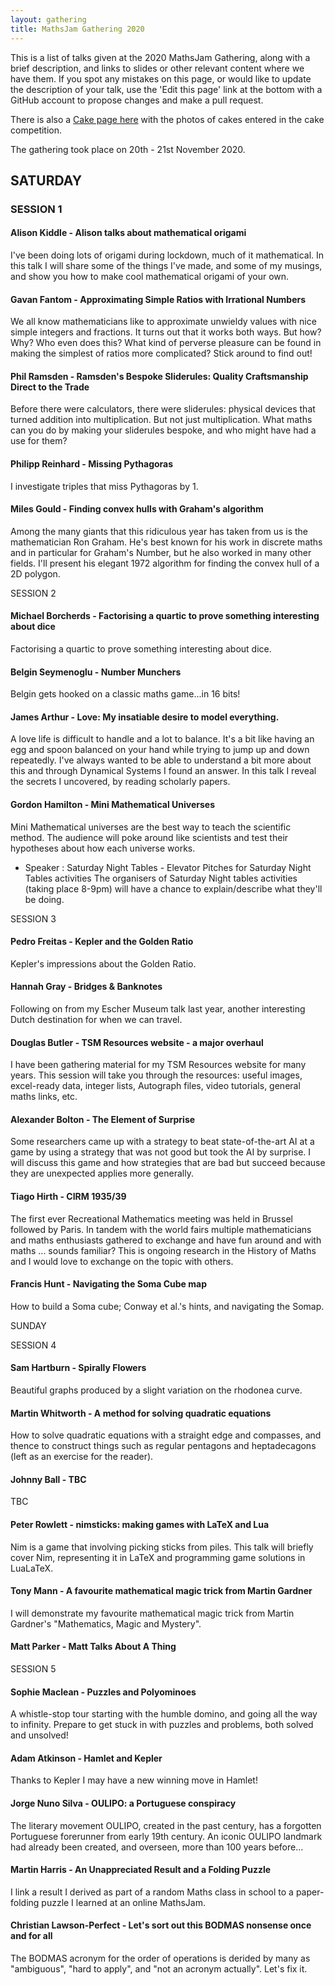 ```yaml
---
layout: gathering
title: MathsJam Gathering 2020
---
```

	
This is a list of talks given at the 2020 MathsJam Gathering, along with a brief description, and links to slides or other relevant content where we have them. If you spot any mistakes on this page, or would like to update the description of your talk, use the 'Edit this page' link at the bottom with a GitHub account to propose changes and make a pull request.

There is also a [Cake page here]({{site.url}}/gathering/uk/archive/2020/cakes) with the photos of cakes entered in the cake competition.

The gathering took place on 20th - 21st November 2020.

## SATURDAY

### SESSION 1

#### Alison Kiddle - Alison talks about mathematical origami
I've been doing lots of origami during lockdown, much of it mathematical. In this talk I will share some of the things I've made, and some of my musings, and show you how to make cool mathematical origami of your own.

#### Gavan Fantom - Approximating Simple Ratios with Irrational Numbers
We all know mathematicians like to approximate unwieldy values with nice simple integers and fractions. It turns out that it works both ways. But how? Why? Who even does this? What kind of perverse pleasure can be found in making the simplest of ratios more complicated? Stick around to find out!

#### Phil Ramsden - Ramsden's Bespoke Sliderules: Quality Craftsmanship Direct to the Trade
Before there were calculators, there were sliderules: physical devices that turned addition into multiplication. But not just multiplication. What maths can you do by making your sliderules bespoke, and who might have had a use for them?

#### Philipp Reinhard - Missing Pythagoras
I investigate triples that miss Pythagoras by 1.

#### Miles Gould - Finding convex hulls with Graham's algorithm
Among the many giants that this ridiculous year has taken from us is the mathematician Ron Graham. He's best known for his work in discrete maths and in particular for Graham's Number, but he also worked in many other fields. I'll present his elegant 1972 algorithm for finding the convex hull of a 2D polygon.

SESSION 2

#### Michael Borcherds		 - Factorising a quartic to prove something interesting about dice
Factorising a quartic to prove something interesting about dice.

#### Belgin Seymenoglu - Number Munchers
Belgin gets hooked on a classic maths game...in 16 bits!

#### James Arthur - Love: My insatiable desire to model everything.
A love life is difficult to handle and a lot to balance. It's a bit like having an egg and spoon balanced on your hand while trying to jump up and down repeatedly. I've always wanted to be able to understand a bit more about this and through Dynamical Systems I found an answer. In this talk I reveal the secrets I uncovered, by reading scholarly papers.

#### Gordon Hamilton - Mini Mathematical Universes
Mini Mathematical universes are the best way to teach the scientific method. The audience will poke around like scientists and test their hypotheses about how each universe works.

* Speaker : Saturday Night Tables - Elevator Pitches for Saturday Night Tables activities 
The organisers of Saturday Night tables activities (taking place 8-9pm) will have a chance to explain/describe what they'll be doing.

SESSION 3 

#### Pedro Freitas - Kepler and the Golden Ratio
Kepler's impressions about the Golden Ratio.

#### Hannah Gray - Bridges & Banknotes
Following on from my Escher Museum talk last year, another interesting Dutch destination for when we can travel. 

#### Douglas Butler - TSM Resources website - a major overhaul
I have been gathering material for my TSM Resources website for many years. This session will take you through the resources: useful images, excel-ready data, integer lists, Autograph files, video tutorials, general maths links, etc.

#### Alexander Bolton - The Element of Surprise
Some researchers came up with a strategy to beat state-of-the-art AI at a game by using a strategy that was not good but took the AI by surprise. I will discuss this game and how strategies that are bad but succeed because they are unexpected applies more generally.

#### Tiago Hirth - CIRM 1935/39
The first ever Recreational Mathematics meeting was held in Brussel followed by Paris. In tandem with the world fairs multiple mathematicians and maths enthusiasts gathered to exchange and have fun around and with maths ... sounds familiar? This is ongoing research in the History of Maths and I would love to exchange on the topic with others.

#### Francis Hunt - Navigating the Soma Cube map
How to build a Soma cube; Conway et al.'s hints, and navigating the Somap.

SUNDAY

SESSION 4

#### Sam Hartburn - Spirally Flowers
Beautiful graphs produced by a slight variation on the rhodonea curve.

#### Martin Whitworth - A method for solving quadratic equations
How to solve quadratic equations with a straight edge and compasses, and thence to construct things such as regular pentagons and heptadecagons (left as an exercise for the reader).

#### Johnny Ball - TBC
TBC

#### Peter Rowlett - nimsticks: making games with LaTeX and Lua
Nim is a game that involving picking sticks from piles. This talk will briefly cover Nim, representing it in LaTeX and programming game solutions in LuaLaTeX.

#### Tony Mann - A favourite mathematical magic trick from Martin Gardner 
I will demonstrate my favourite mathematical magic trick from Martin Gardner's "Mathematics, Magic and Mystery".

#### Matt Parker - Matt Talks About A Thing


SESSION 5

#### Sophie Maclean - Puzzles and Polyominoes
A whistle-stop tour starting with the humble domino, and going all the way to infinity. Prepare to get stuck in with puzzles and problems, both solved and unsolved!

#### Adam Atkinson - Hamlet and Kepler
Thanks to Kepler I may have a new winning move in Hamlet! 

#### Jorge Nuno Silva - OULIPO: a Portuguese conspiracy
The literary movement OULIPO, created in the past century, has a forgotten Portuguese forerunner from early 19th century. An iconic OULIPO landmark had already been created, and overseen, more than 100 years before...  

#### Martin Harris - An Unappreciated Result and a Folding Puzzle
I link a result I derived as part of a random Maths class in school to a paper-folding puzzle I learned at an online MathsJam.

#### Christian Lawson-Perfect - Let's sort out this BODMAS nonsense once and for all
The BODMAS acronym for the order of operations is derided by many as "ambiguous", "hard to apply", and "not an acronym actually". Let's fix it.
